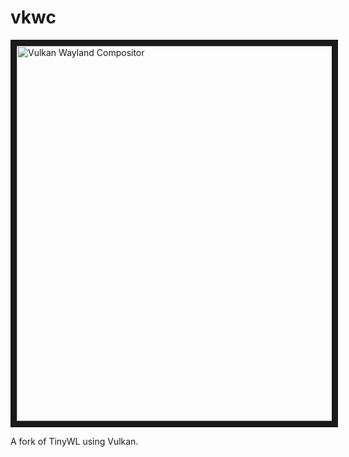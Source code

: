 # vkwc

<a href="http://www.youtube.com/watch?feature=player_embedded&v=1KfXl7QdMD8" target="_blank"><img src="http://img.youtube.com/vi/1KfXl7QdMD8/0.jpg" alt="Vulkan Wayland Compositor" width="800" height="600" border="10" /></a>

A fork of TinyWL using Vulkan.
